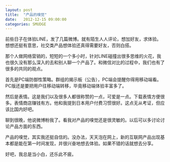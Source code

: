 ```yaml
---
layout: post
title:  "产品的嗅觉"
date:   2012-12-15 09:00:00
categories: SMUDGE
---
```


前些日子在体验LINE，发了几篇微博。就有陌生人人评论，想加好友，求体验。想想还挺有意思，社交类产品想体验还真得需要好友，否则白搭。



那个人做网络营销的，短短的一个多小时，针对LINE碰撞出很多思维的火花，我也很久没有那么深入的去和别人聊一个产品了。和微信对比的过程中，我们也有了很多的共同的观点。



首先是PC端防御性策略。群组的揭示板（公告），PC端会提醒你得用移动端看。PC版还是要把用户往移动端转移，毕竟移动端体验丰富多了。



然后是表情。这是我们以及很多人都很称赞的一点，可爱是一点。下载表情方便很多。表情商店赚钱有方。他和我提到日本用户付费习惯很好。这点无从考证，但应该比国内好吧。



聊到很晚，他说微博粉我了。看我对产品的嗅觉还是很灵敏的。以后可以多讨论讨论产品方面的东西。



产品的嗅觉，其实我还挺自信的。没办法，天天泡在网上，新的互联网产品出现基本都是能在第一时间发现，并很兴奋地想去体验。如果不错的话就想去分享。



好吧，我总是当小白，还乐此不疲。   